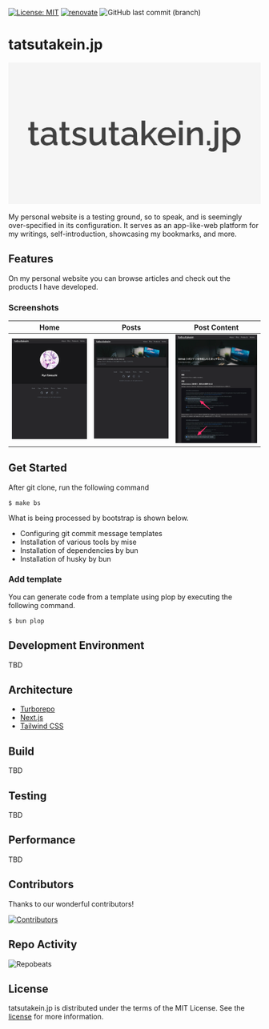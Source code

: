 [![License: MIT](https://img.shields.io/badge/license-MIT-blue.svg)](https://opensource.org/licenses/MIT)
[![renovate](https://img.shields.io/badge/maintaied%20with-renovate-blue?logo=renovatebot)](https://app.renovatebot.com/dashboard)
![GitHub last commit (branch)](https://img.shields.io/github/last-commit/tatsutakein/tatsutakein.jp)

# tatsutakein.jp

<img src="docs/images/splash.svg" alt="tatsutakein.jp">

My personal website is a testing ground, so to speak, and is seemingly over-specified in its configuration. It serves as
an app-like-web platform for my writings, self-introduction, showcasing my bookmarks, and more.

## Features

On my personal website you can browse articles and check out the products I have developed.

### Screenshots

|                              Home                              |                             Posts                              |                          Post Content                          |
|:--------------------------------------------------------------:|:--------------------------------------------------------------:|:--------------------------------------------------------------:|
| <img src="docs/images/screenshot-01.webp" alt="screenshot-01"> | <img src="docs/images/screenshot-02.webp" alt="screenshot-02"> | <img src="docs/images/screenshot-03.webp" alt="screenshot-03"> |

## Get Started

After git clone, run the following command

```shell
$ make bs
```

What is being processed by bootstrap is shown below.

- Configuring git commit message templates
- Installation of various tools by mise
- Installation of dependencies by bun
- Installation of husky by bun

### Add template

You can generate code from a template using plop by executing the following command.

```shell
$ bun plop
```

## Development Environment

TBD

## Architecture

- [Turborepo](https://turbo.build/repo)
- [Next.js](https://nextjs.org/)
- [Tailwind CSS](https://tailwindcss.com/)

## Build

TBD

## Testing

TBD

## Performance

TBD

## Contributors

Thanks to our wonderful contributors!

<a href="https://github.com/tatsutakein/tatsutakein.jp/graphs/contributors">
  <img src="https://contrib.rocks/image?repo=tatsutakein/tatsutakein.jp" alt="Contributors" />
</a>

## Repo Activity

![Repobeats](https://repobeats.axiom.co/api/embed/a15206ee2ef59b4c5afb970c762460781429f687.svg "Repobeats analytics image")

## License

tatsutakein.jp is distributed under the terms of the MIT License. See the [license](LICENSE) for more
information.
